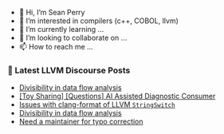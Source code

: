 - 👋 Hi, I’m Sean Perry
- 👀 I’m interested in compilers (c++, COBOL, llvm)
- 🌱 I’m currently learning ...
- 💞️ I’m looking to collaborate on ...
- 📫 How to reach me ...

<!---
s66perry/s66perry is a ✨ special ✨ repository because its `README.md` (this file) appears on your GitHub profile.
You can click the Preview link to take a look at your changes.
--->
### 📕 Latest LLVM Discourse Posts

<!-- DISCOURSE-LLVM:START -->
- [Divisibility in data flow analysis](https://discourse.llvm.org/t/divisibility-in-data-flow-analysis/86310#post_4)
- [[Toy Sharing] [Questions] AI Assisted Diagnostic Consumer](https://discourse.llvm.org/t/toy-sharing-questions-ai-assisted-diagnostic-consumer/86041#post_2)
- [Issues with clang-format of LLVM `StringSwitch`](https://discourse.llvm.org/t/issues-with-clang-format-of-llvm-stringswitch/86359#post_3)
- [Divisibility in data flow analysis](https://discourse.llvm.org/t/divisibility-in-data-flow-analysis/86310#post_3)
- [Need a maintainer for typo correction](https://discourse.llvm.org/t/need-a-maintainer-for-typo-correction/86360#post_1)
<!-- DISCOURSE-LLVM:END -->
